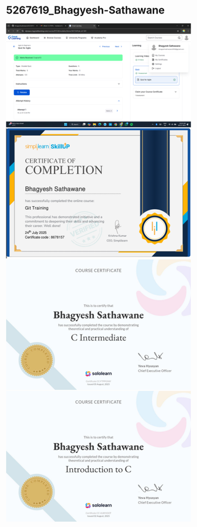 # 5267619_Bhagyesh-Sathawane
<img src="https://github.com/bhagyeshsathawane04/5267619_Bhagyesh-Sathawane/blob/main/SDLC/5267619_Bhagyesh%20Sathawane.png" alt="5267619_Bhagyesh Sathawane">
<img src="https://github.com/bhagyeshsathawane04/5267619_Bhagyesh-Sathawane/blob/main/Git/5267619_Bhagyesh%20Sathawane.png" alt="5267619_Bhagyesh Sathawane">
<img src="https://github.com/bhagyeshsathawane04/5267619_Bhagyesh-Sathawane/blob/main/C%20Programming/5267619_Bhagyesh%20Sathawane_C%20intermediate.jpg" alt="5267619_Bhagyesh Sathawane_C intermediate">
<img src="https://github.com/bhagyeshsathawane04/5267619_Bhagyesh-Sathawane/blob/main/C%20Programming/5267619_Bhagyesh%20Sathawane_Intro%20to%20C.jpg" alt="5267619_Bhagyesh Sathawane_Intro to C">